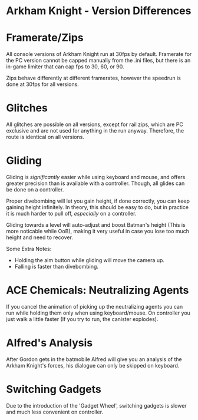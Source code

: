 # Arkham Knight - Version Differences

# Framerate/Zips

All console versions of Arkham Knight run at 30fps by default. Framerate for the PC version cannot be capped manually from the .ini files, but there is an in-game limiter that can cap fps to 30, 60, or 90.

Zips behave differently at different framerates, however the speedrun is done at 30fps for all versions.

# Glitches

All glitches are possible on all versions, except for rail zips, which are PC exclusive and are not used for anything in the run anyway.
Therefore, the route is identical on all versions.

# Gliding

Gliding is _significantly_ easier while using keyboard and mouse, and offers greater precision than is available with a controller. Though, all glides can be done on a controller.

Proper divebombing will let you gain height, if done correctly, you can keep gaining height infinitely. In theory, this should be easy to do, but in practice it is much harder to pull off, _especially_ on a controller.

Gliding towards a level will auto-adjust and boost Batman's height (This is more noticable while OoB), making it very useful in case you lose too much height and need to recover.

Some Extra Notes:
- Holding the aim button while gliding will move the camera up.
- Falling is faster than divebombing.

# ACE Chemicals: Neutralizing Agents

If you cancel the animation of picking up the neutralizing agents you can run while holding them only when using keyboard/mouse. On controller you just walk a little faster (If you try to run, the canister explodes).

# Alfred's Analysis

After Gordon gets in the batmobile Alfred will give you an analysis of the Arkham Knight's forces, his dialogue can only be skipped on keyboard.

# Switching Gadgets

Due to the introduction of the 'Gadget Wheel', switching gadgets is slower and much less convenient on controller.
